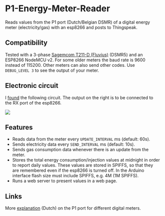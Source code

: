 # P1-Energy-Meter-Reader
Reads values from the P1 port (Dutch/Belgian DSMR) of a digital energy meter (electricity/gas) with an esp8266 and posts to Thingspeak.

## Compatibility

Tested with a 3-phase [Sagemcom T211-D (Fluvius)](https://www.fluvius.be/nl/thema/meters-en-meterstanden/handleidingen-digitale-meter) (DSMR5) and an ESP8266 NodeMCU v2.
For some older meters the baud rate is 9600 instead of 115200. Other meters can also send other codes. Use `DEBUG_LEVEL 3` to see the output of your meter. 

## Electronic circuit

I [found](http://domoticx.com/p1-poort-slimme-meter-uitlezen-hardware/) the following circuit. The output on the right is to be connected to the RX port of the esp8266. 

![](http://domoticx.com/wp-content/uploads/2018/01/Aansluitschema-P1-BC547.png)

## Features

- Reads data from the meter every `UPDATE_INTERVAL` ms (default: 60s).
- Sends electricity data every `SEND_INTERVAL` ms (default: 10s).
- Sends gas consumption data whenever there is an update from the meter.
- Stores the total energy consumption/injection values at midnight in order to report daily values. These values are stored in SPIFFS, so that they are remembered even if the esp8266 is turned off. In the Arduino interface flash size must include SPIFFS, e.g. 4M (1M SPIFFS).
- Runs a web server to present values in a web page.

## Links

More [explanation](http://domoticx.com/p1-poort-slimme-meter-hardware/) (Dutch) on the P1 port for different digital meters.
